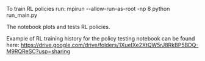 To train RL policies run: mpirun --allow-run-as-root -np 8 python run_main.py

The notebook plots and tests RL policies.

Example of RL training history for the policy testing notebook can be found here: https://drive.google.com/drive/folders/1XueIXe2XtQW5rJ8RkBP5BDQ-M9RQReSC?usp=sharing
